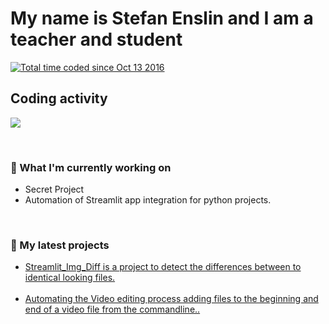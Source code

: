 <h1>My name is Stefan Enslin and I am a teacher and student</h1>
<p><a href="https://wakatime.com/@57568bf0-918c-45db-8d46-f9c29cc954de"><img src="https://wakatime.com/badge/user/57568bf0-918c-45db-8d46-f9c29cc954de.svg" alt="Total time coded since Oct 13 2016" /></a></p>

<h2>Coding activity</h2>

<p><a href="https://wakatime.com"><img src="https://wakatime.com/share/@KenichiQ/2b23d59b-db71-42f7-9d42-f47b1af23832.png" /></a></p>
<br>

### 👷 What I'm currently working on
<p>
    <ul>
        <li>Secret Project</li>
        <li>Automation of Streamlit app integration for python projects.</li>
    </ul>
</p>
<br>

### 🌱 My latest projects
<p>
    <ul>
        <li><a href="https://github.com/KenichiQaz/Streamlit_Img_Diff">Streamlit_Img_Diff is a project to detect the differences between to identical looking files.</a></li><br>
        <li><a href="https://github.com/KenichiQaz/Video_Edit_Automation">Automating the Video editing process adding files to the beginning and end of a video file from the commandline..</a></li>
    </ul>
</p>

